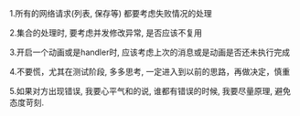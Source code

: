
1.所有的网络请求(列表, 保存等) 都要考虑失败情况的处理

2.集合的处理时, 要考虑并发修改异常, 是否应该不复用

3.开启一个动画或是handler时, 应该考虑上次的消息或是动画是否还未执行完成

4.不要慌，尤其在测试阶段, 多多思考, 一定进入到以前的思路，再做决定，慎重

5.如果对方出现错误, 我要心平气和的说, 谁都有错误的时候, 我要尽量原理, 避免态度苛刻.


